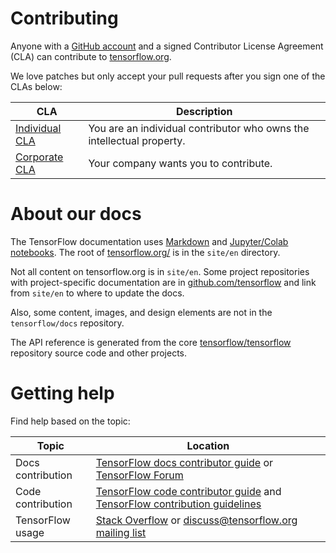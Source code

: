 # Contributing

Anyone with a [GitHub account](https://github.com/) and a signed Contributor License Agreement (CLA) can contribute to [tensorflow.org](https://www.tensorflow.org).

We love patches but only accept your pull requests after you sign one of the CLAs below:

| CLA | Description |
| ---- | ---- |
| [Individual CLA](http://code.google.com/legal/individual-cla-v1.0.html) | You are an individual contributor who owns the intellectual property. |
| [Corporate CLA](http://code.google.com/legal/corporate-cla-v1.0.html) | Your company wants you to contribute. | 

# About our docs

The TensorFlow documentation uses [Markdown](https://commonmark.org/help/)
and [Jupyter/Colab notebooks](https://colab.research.google.com/notebooks/welcome.ipynb). The root of [tensorflow.org/](https://www.tensorflow.org/) is in the
`site/en` directory. 

Not all content on tensorflow.org is in `site/en`. Some
project repositories with project-specific documentation are in
[github.com/tensorflow](https://github.com/tensorflow) and link from `site/en` to where to update the docs.

Also, some content, images, and design elements are not in the `tensorflow/docs` repository.

The API reference is generated from the core
[tensorflow/tensorflow](https://github.com/tensorflow/tensorflow) repository source code
and other projects.

# Getting help

Find help based on the topic:

| Topic | Location |
| ---- | ---- |
| Docs contribution | [TensorFlow docs contributor guide](https://www.tensorflow.org/community/contribute/docs) or [TensorFlow Forum](https://discuss.tensorflow.org/) |
| Code contribution | [TensorFlow code contributor guide](https://www.tensorflow.org/community/contribute/code) and [TensorFlow contribution guidelines](https://github.com/tensorflow/tensorflow/blob/master/CONTRIBUTING.md) |
| TensorFlow usage | [Stack Overflow](https://stackoverflow.com/questions/tagged/tensorflow) or [discuss@tensorflow.org mailing list](https://groups.google.com/a/tensorflow.org/forum/#!forum/discuss) |
